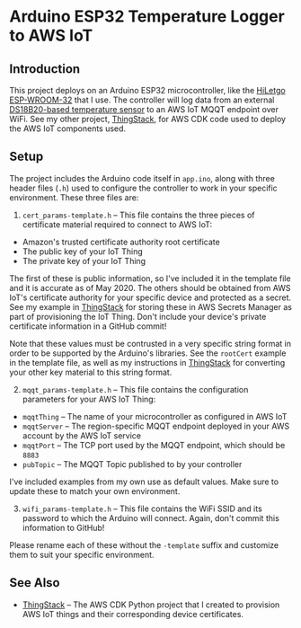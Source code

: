 # Arduino ESP32 Temperature Logger to AWS IoT

## Introduction

This project deploys on an Arduino ESP32 microcontroller, like the [HiLetgo ESP-WROOM-32](https://www.amazon.com/dp/B01MY8U394/ref=cm_sw_em_r_mt_dp_U_kmShDbWT4C6YH) that I use. The controller will log data from an external [DS18B20-based temperature sensor](https://www.amazon.com/dp/B01MY8U394/ref=cm_sw_em_r_mt_dp_U_kmShDbWT4C6YH) to an AWS IoT MQQT endpoint over WiFi. See my other project, [ThingStack](https://github.com/edsw/ThingStack), for AWS CDK code used to deploy the AWS IoT components used.

## Setup

The project includes the Arduino code itself in `app.ino`, along with three header files (`.h`) used to configure the controller to work in your specific environment. These three files are:

1. `cert_params-template.h` – This file contains the three pieces of certificate material required to connect to AWS IoT:
  * Amazon's trusted certificate authority root certificate
  * The public key of your IoT Thing
  * The private key of your IoT Thing

  The first of these is public information, so I've included it in the template file and it is accurate as of May 2020. The others should be obtained from AWS IoT's certificate authority for your specific device and protected as a secret. See my example in [ThingStack](https://github.com/edsw/ThingStack) for storing these in AWS Secrets Manager as part of provisioning the IoT Thing. Don't include your device's private certificate information in a GitHub commit!

  Note that these values must be contrusted in a very specific string format in order to be supported by the Arduino's libraries. See the `rootCert` example in the template file, as well as my instructions in [ThingStack](https://github.com/edsw/ThingStack) for converting your other key material to this string format.

2. `mqqt_params-template.h` – This file contains the configuration parameters for your AWS IoT Thing:
  * `mqqtThing` – The name of your microcontroller as configured in AWS IoT
  * `mqqtServer` – The region-specific MQQT endpoint deployed in your AWS account by the AWS IoT service
  * `mqqtPort` – The TCP port used by the MQQT endpoint, which should be `8883`
  * `pubTopic` – The MQQT Topic published to by your controller

  I've included examples from my own use as default values. Make sure to update these to match your own environment.

3. `wifi_params-template.h` – This file contains the WiFi SSID and its password to which the Arduino will connect. Again, don't commit this information to GitHub!

Please rename each of these without the `-template` suffix and customize them to suit your specific environment.

## See Also

* [ThingStack](https://github.com/edsw/ThingStack) – The AWS CDK Python project that I created to provision AWS IoT things and their corresponding device certificates.